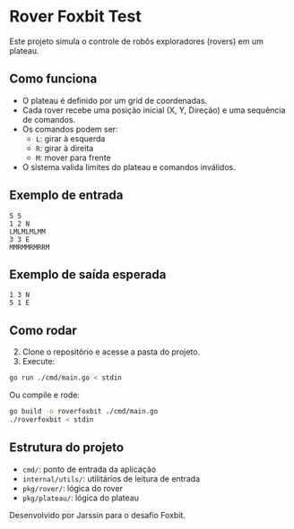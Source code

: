 # Rover Foxbit Test

Este projeto simula o controle de robôs exploradores (rovers) em um plateau.

## Como funciona

- O plateau é definido por um grid de coordenadas.
- Cada rover recebe uma posição inicial (X, Y, Direção) e uma sequência de comandos.
- Os comandos podem ser:
  - `L`: girar à esquerda
  - `R`: girar à direita
  - `M`: mover para frente
- O sistema valida limites do plateau e comandos inválidos.

## Exemplo de entrada

```
5 5
1 2 N
LMLMLMLMM
3 3 E
MMRMMRMRRM
```

## Exemplo de saída esperada

```
1 3 N
5 1 E
```

## Como rodar

2. Clone o repositório e acesse a pasta do projeto.
3. Execute:

```bash
go run ./cmd/main.go < stdin
```

Ou compile e rode:

```bash
go build -o roverfoxbit ./cmd/main.go
./roverfoxbit < stdin
```

## Estrutura do projeto

- `cmd/`: ponto de entrada da aplicação
- `internal/utils/`: utilitários de leitura de entrada
- `pkg/rover/`: lógica do rover
- `pkg/plateau/`: lógica do plateau

Desenvolvido por Jarssin para o desafio Foxbit.
